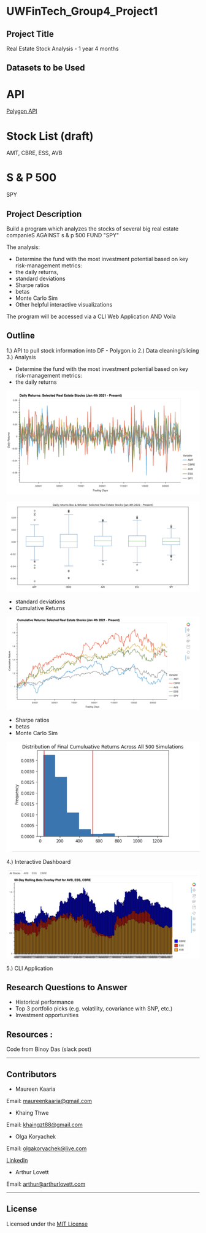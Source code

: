 # UWFinTech_Group4_Project1

## Project Title
Real Estate Stock Analysis - 1 year 4 months

## Datasets to be Used
# API 
[Polygon API](https://polygon.io/docs/stocks/)

# Stock List (draft)
 AMT, CBRE, ESS, AVB
# S & P 500 
SPY

## Project Description
Build a program which analyzes the stocks of several big real estate companieS AGAINST s & p 500 FUND "SPY"

The analysis:
* Determine the fund with the most investment potential based on key risk-management metrics:
* the daily returns, 
* standard deviations
* Sharpe ratios
* betas
* Monte Carlo Sim
* Other helpful interactive visualizations

The program will be accessed via a CLI Web Application AND Voila


## Outline
1.) API to pull stock information into DF - Polygon.io
2.) Data cleaning/slicing
3.) Analysis
* Determine the fund with the most investment potential based on key risk-management metrics:
* the daily returns 

![Daily Returns](Images/DailyReturns.png)

![BoxChart](Images/Boxplot.png)

* standard deviations
* Cumulative Returns

![Cumulative Returns](Images/Cumprod.png)

* Sharpe ratios
* betas
* Monte Carlo Sim

![MC](Images/MC.png)

4.) Interactive Dashboard

![Betas](Images/Dashboard.png)

5.) CLI Application



## Research Questions to Answer
* Historical performance
* Top 3 portfolio picks (e.g. volatility, covariance with SNP, etc.)
* Investment opportunities



## Resources :
Code from Binoy Das (slack post)

---

## Contributors

* Maureen Kaaria

Email: maureenkaaria@gmail.com
* Khaing Thwe

Email: khaingzt88@gmail.com
* Olga Koryachek

Email: olgakoryachek@live.com

[LinkedIn](https://www.linkedin.com/in/olga-koryachek-a74b1877/?msgOverlay=true "LinkedIn")
* Arthur Lovett

Email: arthur@arthurlovett.com


---

## License

Licensed under the [MIT License](https://choosealicense.com/licenses/mit/)

